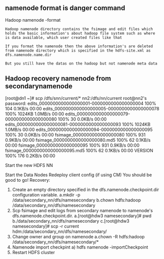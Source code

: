 ## namenode format is danger command 
Hadoop namenode -format

    Hadoop namenode directory contains the fsimage and edit files which holds the basic information's about hadoop file system such as where is data available, which user created files like that

    If you format the namenode then the above information's are deleted from namenode directory which is specified in the hdfs-site.xml as dfs.namenode.name.dir

    But you still have the datas on the hadoop but not namenode meta data

## Hadoop recovery namenode from secondarynamenode
 

[root@dn1 ~]# scp /dfs/snn/current/* nn2:/dfs/nn/current
root@nn2's password:
edits_0000000000000000001-0000000000000000004 100% 104 0.1KB/s 00:00
edits_0000000000000000005-0000000000000000078 100% 1024KB 1.0MB/s 00:00
edits_0000000000000000079-0000000000000000080 100% 30 0.0KB/s 00:00
edits_0000000000000000081-0000000000000000093 100% 1024KB 1.0MB/s 00:00
edits_0000000000000000094-0000000000000000095 100% 30 0.0KB/s 00:00
fsimage_0000000000000000080 100% 931 0.9KB/s 00:00
fsimage_0000000000000000080.md5 100% 62 0.1KB/s 00:00
fsimage_0000000000000000095 100% 931 0.9KB/s 00:00
fsimage_0000000000000000095.md5 100% 62 0.1KB/s 00:00
VERSION 100% 176 0.2KB/s 00:00

Start the new HDFS NN

Start the Data Nodes
Redeploy client config (if using CM)
You should be good to go!
Recovery:
1. Create an empty directory specified in the dfs.namenode.checkpoint.dir configuration variable.
a.mkdir -p /data/secondary_nn/dfs/namesecondary
b.chown hdfs:hadoop /data/secondary_nn/dfs/namesecondary
2. Scp fsimage and edit logs from secondary namenode to namenode's dfs.namenode.checkpoint.dir.
a.[root@hdw3 namesecondary]# pwd
b./data/secondary_nn/dfs/namesecondary
c.[root@hdw3 namesecondary]# scp -r current hdm:/data/secondary_nn/dfs/namesecondary/
3. Change owner and group on namenode
a.chown -R hdfs:hadoop /data/secondary_nn/dfs/namesecondary/*
4. Namenode import checkpint
a) hdfs namenode -importCheckpoint
5. Restart HDFS cluster
